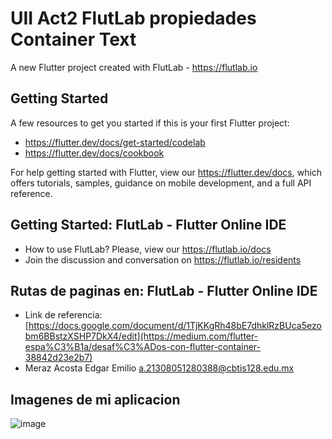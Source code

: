 # UII Act2 FlutLab propiedades Container Text

A new Flutter project created with FlutLab - https://flutlab.io

## Getting Started

A few resources to get you started if this is your first Flutter project:

- https://flutter.dev/docs/get-started/codelab
- https://flutter.dev/docs/cookbook

For help getting started with Flutter, view our
https://flutter.dev/docs, which offers tutorials,
samples, guidance on mobile development, and a full API reference.

## Getting Started: FlutLab - Flutter Online IDE

- How to use FlutLab? Please, view our https://flutlab.io/docs
- Join the discussion and conversation on https://flutlab.io/residents

## Rutas de paginas en: FlutLab - Flutter Online IDE

- Link de referencia: [https://docs.google.com/document/d/1TjKKgRh48bE7dhklRzBUca5ezobm6BBstzXSHP7DkX4/edit](https://medium.com/flutter-espa%C3%B1a/desaf%C3%ADos-con-flutter-container-38842d23e2b7)
- Meraz Acosta Edgar Emilio a.21308051280388@cbtis128.edu.mx

## Imagenes de mi aplicacion
![image](https://github.com/EdgarM128/u2_act2_propContText/assets/145927073/579b3cd4-49c4-473d-afdb-cfbc6f7e5ecd)



